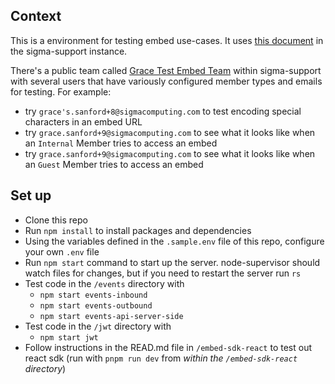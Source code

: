 ## Context

This is a environment for testing embed use-cases. It uses [this document](https://app.sigmacomputing.com/sigma-support/workbook/GS-Q3-24-Embed-Main-17S6AE3gIPEpthqvCWler8) in the sigma-support instance.

There's a public team called [Grace Test Embed Team](https://app.sigmacomputing.com/sigma-support/admin/teams/208e07fa-2d9f-4520-9c9a-cb461927c9cd) within sigma-support with several users that have variously configured member types and emails for testing. For example:
- try `grace's.sanford+8@sigmacomputing.com` to test encoding special characters in an embed URL
- try `grace.sanford+9@sigmacomputing.com` to see what it looks like when an `Internal` Member tries to access an embed
- try `grace.sanford+9@sigmacomputing.com` to see what it looks like when an `Guest` Member tries to access an embed

## Set up
- Clone this repo
- Run `npm install` to install packages and dependencies
- Using the variables defined in the `.sample.env` file of this repo, configure your own `.env` file 
- Run `npm start` command to start up the server. node-supervisor should watch files for changes, but if you need to restart the server run `rs`
- Test code in the `/events` directory with
    - `npm start events-inbound`
    - `npm start events-outbound`
    - `npm start events-api-server-side`
- Test code in the `/jwt` directory with
    - `npm start jwt`
- Follow instructions in the READ.md file in `/embed-sdk-react` to test out react sdk (run with `pnpm run dev` from _within the `/embed-sdk-react` directory_)